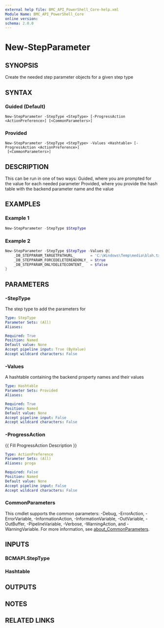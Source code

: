 ```yaml
---
external help file: BMC_API_PowerShell_Core-help.xml
Module Name: BMC_API_PowerShell_Core
online version:
schema: 2.0.0
---
```


# New-StepParameter

## SYNOPSIS

Create the needed step parameter objects for a given step type

## SYNTAX

### Guided (Default)

```text
New-StepParameter -StepType <StepType> [-ProgressAction <ActionPreference>] [<CommonParameters>]
```

### Provided

```text
New-StepParameter -StepType <StepType> -Values <Hashtable> [-ProgressAction <ActionPreference>]
 [<CommonParameters>]
```

## DESCRIPTION

This can be run in one of two ways:
	Guided, where you are prompted for the value for each needed parameter
	Provided, where you provide the hash table with the backend parameter name and the value

## EXAMPLES

### Example 1

```PowerShell
New-StepParameter -StepType $StepType
```

### Example 2

```PowerShell
New-StepParameter -StepType $StepType -Values @{
	_DB_STEPPARAM_TARGETPATHURL_	   = 'C:\Windows\Temp\media\blah.txt'
	_DB_STEPPARAM_FORCEDELETEREADONLY_ = $true
	_DB_STEPPARAM_ONLYDELETECONTENT_   = $false
}
```

## PARAMETERS

### -StepType

The step type to add the parameters for

```yaml
Type: StepType
Parameter Sets: (All)
Aliases:

Required: True
Position: Named
Default value: None
Accept pipeline input: True (ByValue)
Accept wildcard characters: False
```

### -Values

A hashtable containing the backend property names and their values

```yaml
Type: Hashtable
Parameter Sets: Provided
Aliases:

Required: True
Position: Named
Default value: None
Accept pipeline input: False
Accept wildcard characters: False
```

### -ProgressAction

{{ Fill ProgressAction Description }}

```yaml
Type: ActionPreference
Parameter Sets: (All)
Aliases: proga

Required: False
Position: Named
Default value: None
Accept pipeline input: False
Accept wildcard characters: False
```

### CommonParameters

This cmdlet supports the common parameters: -Debug, -ErrorAction, -ErrorVariable, -InformationAction, -InformationVariable, -OutVariable, -OutBuffer, -PipelineVariable, -Verbose, -WarningAction, and -WarningVariable. For more information, see [about_CommonParameters](http://go.microsoft.com/fwlink/?LinkID=113216).

## INPUTS

### BCMAPI.StepType

### Hashtable

## OUTPUTS

## NOTES

## RELATED LINKS
